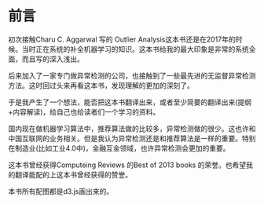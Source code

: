 # 前言

初次接触Charu C. Aggarwal 写的 Outlier Analysis这本书还是在2017年的时候。当时正在系统的补全机器学习的知识。这本书给我的最大印象是非常的系统全面，而且写的深入浅出。

后来加入了一家专门做异常检测的公司，也接触到了一些最先进的无监督异常检测方法。这时回过头来再看这本书，发现理解的更加的深刻了。

于是我产生了一个想法，能否把这本书翻译出来，或者至少简要的翻译出来(提纲+内容解读)，给自己也给读者们一个学习的资料。

国内现在做机器学习算法中，推荐算法做的比较多，异常检测做的很少。这也许和中国互联网的业务相关。但是我认为异常检测还是和推荐算法是一样的重要。特别在制造业(比如工业4.0中)，金融互金领域，也许异常检测会更加的重要。

这本书曾经获得Computeing Reviews 的Best of 2013 books 的荣誉。也希望我的翻译能配的上这本书曾经获得的赞誉。

本书所有配图都是d3.js画出来的。
